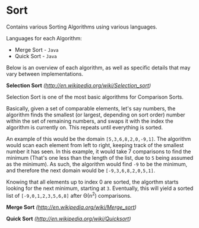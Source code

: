 Sort
====

Contains various Sorting Algorithms using various languages.

Languages for each Algorithm:
 - Merge Sort - `Java`
 - Quick Sort - `Java`

Below is an overview of each algorithm, as well as specific details that may vary between implementations.

**Selection Sort** *(http://en.wikipedia.org/wiki/Selection_sort)*

Selection Sort is one of the most basic algorithms for Comparison Sorts.

Basically, given a set of comparable elements, let's say numbers, the algorithm finds the smallest (or largest, depending on sort order) number within the set of remaining numbers, and swaps it with the index the algorithm is currently on. This repeats until everything is sorted.

An example of this would be the domain `[5,3,6,8,2,0,-9,1]`. The algorithm would scan each element from left to right, keeping track of the smallest number it has seen. In this example, it would take 7 comparisons to find the minimum (That's one less than the length of the list, due to `5` being assumed as the minimum). As such, the algorithm would find `-9` to be the minimum, and therefore the next domain would be `[-9,3,6,8,2,0,5,1]`.

Knowing that all elements up to index 0 are sorted, the algorthm starts looking for the next minimum, starting at `3`. Eventually, this will yield a sorted list of `[-9,0,1,2,3,5,6,8]` after Θ(n<sup>2</sup>) comparisons.

**Merge Sort** *(http://en.wikipedia.org/wiki/Merge_sort)*

**Quick Sort** *(http://en.wikipedia.org/wiki/Quicksort)*
